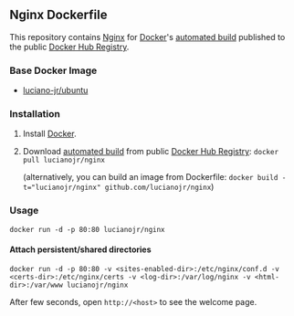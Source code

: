 ## Nginx Dockerfile


This repository contains [Nginx](http://nginx.org/) for [Docker](https://www.docker.com/)'s [automated build](https://registry.hub.docker.com/u/lucianojr/nginx/) published to the public [Docker Hub Registry](https://registry.hub.docker.com/).


### Base Docker Image

* [luciano-jr/ubuntu](https://github.com/lucianojr/ubuntu)


### Installation

1. Install [Docker](https://www.docker.com/).

2. Download [automated build](https://registry.hub.docker.com/u/lucianojr/nginx/) from public [Docker Hub Registry](https://registry.hub.docker.com/): `docker pull lucianojr/nginx`

   (alternatively, you can build an image from Dockerfile: `docker build -t="lucianojr/nginx" github.com/lucianojr/nginx`)


### Usage

    docker run -d -p 80:80 lucianojr/nginx

#### Attach persistent/shared directories

    docker run -d -p 80:80 -v <sites-enabled-dir>:/etc/nginx/conf.d -v <certs-dir>:/etc/nginx/certs -v <log-dir>:/var/log/nginx -v <html-dir>:/var/www lucianojr/nginx

After few seconds, open `http://<host>` to see the welcome page.
